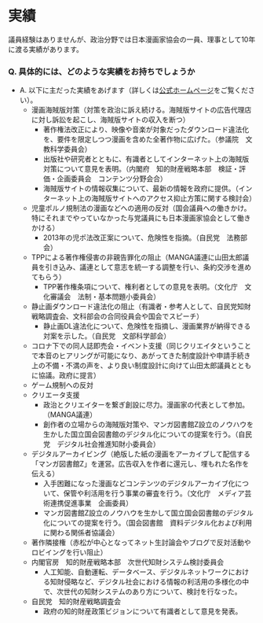 # 実績

議員経験はありませんが、政治分野では日本漫画家協会の一員、理事として10年に渡る実績があります。


### Q. 具体的には、どのような実績をお持ちでしょうか
- A. 以下に主だった実績をあげます（詳しくは[公式ホームページ](https://kenakamatsu.jp/more-support)をご覧ください）。
  - 漫画海賊版対策（対策を政治に訴え続ける。海賊版サイトの広告代理店に対し訴訟を起こし、海賊版サイトの収入を断つ）
    - 著作権法改正により、映像や音楽が対象だったダウンロード違法化を、要件を限定しつつ漫画を含めた全著作物に広げた。（参議院　文教科学委員会）
    - 出版社や研究者とともに、有識者としてインターネット上の海賊版対策について意見を表明。（内閣府　知的財産戦略本部　検証・評価・企画委員会　コンテンツ分野会合）
    - 海賊版サイトの情報収集について、最新の情報を政府に提供。（インターネット上の海賊版サイトへのアクセス抑止方策に関する検討会）
  - 児童ポルノ規制法の漫画などへの適用の反対（国会議員への働きかけ。特にそれまでやっていなかった与党議員にも日本漫画家協会として働きかける）
    - 2013年の児ポ法改正案について、危険性を指摘。（自民党　法務部会）
  - TPPによる著作権侵害の非親告罪化の阻止（MANGA議連に山田太郎議員を引き込み、議連として意志を統一する調整を行い、条約交渉を進めてもらう）
    - TPP著作権条項について、権利者としての意見を表明。（文化庁　文化審議会　法制・基本問題小委員会）
  - 静止画ダウンロード違法化の阻止（有識者・参考人として、自民党知財戦略調査会、文科部会の合同役員会や国会でスピーチ）
    - 静止画DL違法化について、危険性を指摘し、漫画業界が納得できる対案を示した。（自民党　文部科学部会）
  - コロナ下での同人誌即売会・イベント支援（同じクリエイタということで本音のヒアリングが可能になり、あがってきた制度設計や申請手続き上の不備・不満の声を、より良い制度設計に向けて山田太郎議員とともに協議。政府に提言）
  - ゲーム規制への反対
  - クリエータ支援
    - 政治とクリエイターを繋ぎ創設に尽力。漫画家の代表として参加。（MANGA議連）
    - 創作者の立場からの海賊版対策や、マンガ図書館Z設立のノウハウを生かした国立国会図書館のデジタル化についての提案を行う。（自民党　デジタル社会推進知財小委員会）
  - デジタルアーカイビング（絶版した紙の漫画をアーカイブして配信する「マンガ図書館Z」を運営。広告収入を作者に還元し、埋もれた名作を伝える）
    - 入手困難になった漫画などコンテンツのデジタルアーカイブ化について、保管や利活用を行う事業の審査を行う。（文化庁　メディア芸術連携促進事業　企画委員）
    - マンガ図書館Z設立のノウハウを生かして国立国会図書館のデジタル化についての提案を行う。（国会図書館　資料デジタル化および利用に関わる関係者協議会）
  - 著作隣接権（赤松が中心となってネット生討論会やブログで反対活動やロビイングを行い阻止）
  - 内閣官房　知的財産戦略本部　次世代知財システム検討委員会
    - 人工知能、自動運転、データベース、デジタルネットワークにおける知財侵略など、デジタル社会における情報の利活用の多様化の中で、次世代の知財システムのあり方について、検討を行なった。
  - 自民党　知的財産戦略調査会
    - 政府の知的財産政策ビジョンについて有識者として意見を発表。
